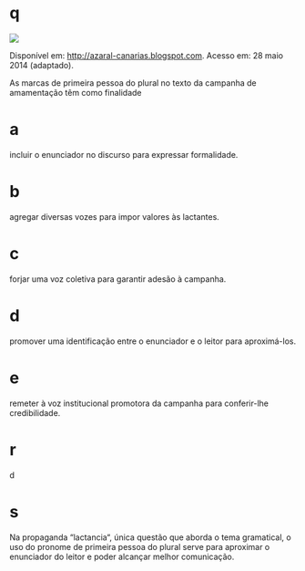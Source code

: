 # q
![](https://firebasestorage.googleapis.com/v0/b/firebase-enemio.appspot.com/o/questoes%2F434%2F416af491-5131-f4a0-ed56-e727e7041367.png?alt=media\&token=f3be1ff6-f8d6-4392-b4a4-8ab90777c15c)

Disponível em: http://azaral-canarias.blogspot.com. Acesso em: 28 maio 2014 (adaptado).

As marcas de primeira pessoa do plural no texto da campanha de amamentação têm como finalidade

# a
incluir o enunciador no discurso para expressar formalidade.

# b
agregar diversas vozes para impor valores às lactantes.

# c
forjar uma voz coletiva para garantir adesão à campanha.

# d
promover uma identificação entre o enunciador e o leitor para aproximá-los.

# e
remeter à voz institucional promotora da campanha para conferir-lhe credibilidade.

# r
d

# s
Na propaganda “lactancia“, única questão que aborda o tema gramatical, o uso do pronome de primeira pessoa do plural serve para aproximar o enunciador do leitor e poder alcançar melhor comunicação.
